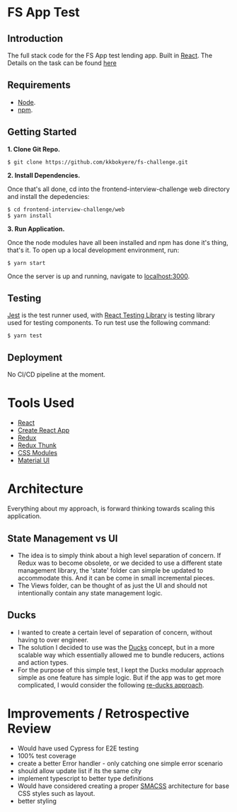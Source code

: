 # FS App Test

## Introduction

The full stack code for the FS App test lending app. Built in [React](https://reactjs.org/). The Details on the task can be found [here](README-TASK.md)

## Requirements

- [Node](https://nodejs.org/en/).
- [npm](https://www.npmjs.com/package/npm).

## Getting Started

**1. Clone Git Repo.**

```
$ git clone https://github.com/kkbokyere/fs-challenge.git
```

**2. Install Dependencies.**

Once that's all done, cd into the frontend-interview-challenge web directory and install the depedencies:

```
$ cd frontend-interview-challenge/web
$ yarn install
```

**3. Run Application.**

Once the node modules have all been installed and npm has done it's thing, that's it. To open up a local development environment, run:

```
$ yarn start
```

Once the server is up and running, navigate to [localhost:3000](http://localhost:3000).

## Testing

[Jest](https://jestjs.io/) is the test runner used, with [React Testing Library](https://testing-library.com/docs/react-testing-library/) is testing library used for testing components. To run test use the following command:

```
$ yarn test
```

## Deployment

No CI/CD pipeline at the moment.

# Tools Used

- [React](https://reactjs.org/)
- [Create React App](https://create-react-app.dev/)
- [Redux](https://redux.js.org)
- [Redux Thunk](https://github.com/reduxjs/redux-thunk)
- [CSS Modules](https://github.com/css-modules/css-modules)
- [Material UI](https://material-ui.com/)


# Architecture 

Everything about my approach, is forward thinking towards scaling this application.

## State Management vs UI
- The idea is to simply think about a high level separation of concern. If Redux was to become obsolete, or we decided to use a different state management library, the 'state' folder can simple be updated to accommodate this. And it can be come in small incremental pieces.
- The Views folder, can be thought of as just the UI and should not intentionally contain any state management logic.

## Ducks
- I wanted to create a certain level of separation of concern, without having to over engineer.
- The solution I decided to use was the [Ducks](https://github.com/erikras/ducks-modular-redux) concept, but in a more scalable way which essentially allowed me to bundle reducers, actions and action types.
- For the purpose of this simple test, I kept the Ducks modular approach simple as one feature has simple logic. But if the app was to get more complicated, I would consider the following [re-ducks approach](https://github.com/alexnm/re-ducks).

# Improvements / Retrospective Review

- Would have used Cypress for E2E testing
- 100% test coverage
- create a better Error handler - only catching one simple error scenario
- should allow update list if its the same city
- implement typescript to better type definitions
- Would have considered creating a proper [SMACSS](http://smacss.com/) architecture for base CSS styles such as layout. 
- better styling
